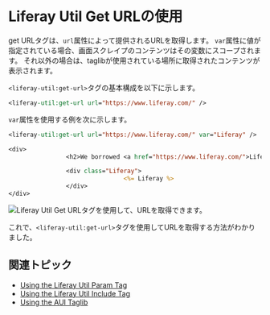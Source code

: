 # Liferay Util Get URLの使用

get URLタグは、`url`属性によって提供されるURLを取得します。 `var`属性に値が指定されている場合、画面スクレイプのコンテンツはその変数にスコープされます。 それ以外の場合は、taglibが使用されている場所に取得されたコンテンツが表示されます。

`<liferay-util:get-url>`タグの基本構成を以下に示します。

```jsp
<liferay-util:get-url url="https://www.liferay.com/" />
```

`var`属性を使用する例を次に示します。

```jsp
<liferay-util:get-url url="https://www.liferay.com/" var="Liferay" />

<div>
                <h2>We borrowed <a href="https://www.liferay.com/">Liferay</a>. Here it is.</h2>

                <div class="Liferay">
                                <%= Liferay %>
                </div>
</div>
```

![Liferay Util Get URLタグを使用して、URLを取得できます。](./liferay-util-get-url/images/01.png)

これで、`<liferay-util:get-url>`タグを使用してURLを取得する方法がわかりました。

## 関連トピック

* [Using the Liferay Util Param Tag](./liferay-util-param.md)
* [Using the Liferay Util Include Tag](https://help.liferay.com/hc/ja/articles/360029145351-Using-Liferay-Util-Include)
* [Using the AUI Taglib](https://help.liferay.com/hc/ja/articles/360028832812-Using-AUI-Taglibs)